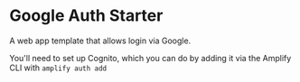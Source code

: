 # Google Auth Starter

A web app template that allows login via Google.

You'll need to set up Cognito, which you can do by adding it via the Amplify CLI with `amplify auth add`